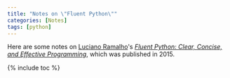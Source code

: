```yaml
---
title: "Notes on \"Fluent Python\""
categories: [Notes]
tags: [python]
---
```


Here are some notes on [Luciano Ramalho](https://twitter.com/ramalhoorg)'s [*Fluent Python: Clear, Concise, and Effective Programming*](http://shop.oreilly.com/product/0636920032519.do), which was published in 2015.

{% include toc %}
